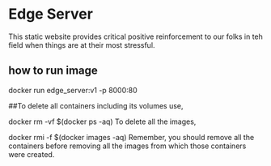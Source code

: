 # Edge Server

This static website provides critical positive reinforcement to our folks in teh field when things are at their most stressful. 

## how to run image
docker run edge_server:v1 -p 8000:80

##To delete all containers including its volumes use,

docker rm -vf $(docker ps -aq)
To delete all the images,

docker rmi -f $(docker images -aq)
Remember, you should remove all the containers before removing all the images from which those containers were created.